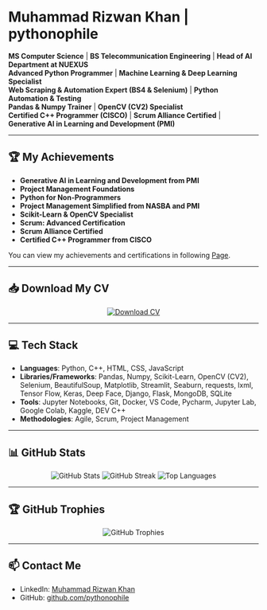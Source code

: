 # Muhammad Rizwan Khan | pythonophile

**MS Computer Science** | **BS Telecommunication Engineering** | **Head of AI Department at NUEXUS**  
**Advanced Python Programmer** | **Machine Learning & Deep Learning Specialist**  
**Web Scraping & Automation Expert (BS4 & Selenium)** | **Python Automation & Testing**  
**Pandas & Numpy Trainer** | **OpenCV (CV2) Specialist**  
**Certified C++ Programmer (CISCO)** | **Scrum Alliance Certified** | **Generative AI in Learning and Development (PMI)**

---

## 🏆 My Achievements

- **Generative AI in Learning and Development from PMI**
- **Project Management Foundations**
- **Python for Non-Programmers**
- **Project Management Simplified from NASBA and PMI**
- **Scikit-Learn & OpenCV Specialist**
- **Scrum: Advanced Certification**
- **Scrum Alliance Certified**
- **Certified C++ Programmer from CISCO**

You can view my achievements and certifications in following [Page](https://pythonophile.github.io/my-achivements/).

---

## 📥 Download My CV

<div align="center">
  <a href="./cv/MRK CV.pdf" download="MRK CV.pdf">
    <img src="https://img.shields.io/badge/Download%20CV-Click%20Here-brightgreen?style=for-the-badge&logo=github" alt="Download CV">
  </a>
</div>

---

## 💻 Tech Stack

- **Languages**: Python, C++, HTML, CSS, JavaScript
- **Libraries/Frameworks**: Pandas, Numpy, Scikit-Learn, OpenCV (CV2), Selenium, BeautifulSoup, Matplotlib, Streamlit, Seaburn, requests, lxml, 
                            Tensor Flow, Keras, Deep Face, Django, Flask, MongoDB, SQLite
- **Tools**: Jupyter Notebooks, Git, Docker, VS Code, Pycharm, Jupyter Lab, Google Colab, Kaggle, DEV C++
- **Methodologies**: Agile, Scrum, Project Management

---

## 📊 GitHub Stats

<p align="center">
  <img src="https://github-readme-stats.vercel.app/api?username=pythonophile&show_icons=true&theme=tokyonight" alt="GitHub Stats" />
  <img src="https://github-readme-streak-stats.herokuapp.com/?user=pythonophile&theme=dark" alt="GitHub Streak" />
  <img src="https://github-readme-stats.vercel.app/api/top-langs/?username=pythonophile&layout=compact&theme=radical" alt="Top Languages" />
</p>

---

## 🏆 GitHub Trophies

<p align="center">
  <img src="https://github-profile-trophy.vercel.app/?username=pythonophile&theme=onedark&row=1&column=6" alt="GitHub Trophies" />
</p>

---

## 📫 Contact Me
- LinkedIn: [Muhammad Rizwan Khan](https://www.linkedin.com/in/muhammad-rizwan-khan-3bba171a1)
- GitHub: [github.com/pythonophile](https://github.com/pythonophile)
